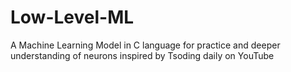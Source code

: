 # Low-Level-ML
A Machine Learning Model in C language for practice and deeper understanding of neurons inspired by Tsoding daily on YouTube 
